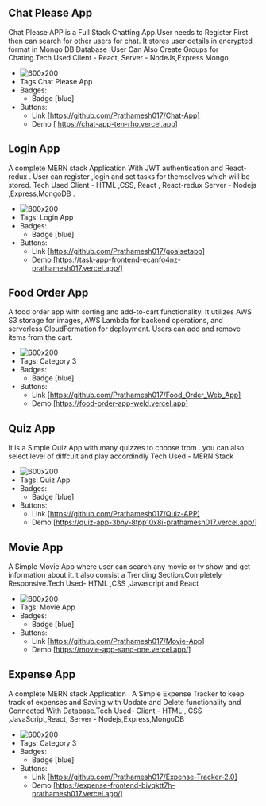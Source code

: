 ## Chat Please App
Chat Please APP is a Full Stack Chatting App.User needs to Register First then can search for other users for chat. It stores user details in encrypted format in Mongo DB Database .User Can Also Create Groups for Chating.Tech Used Client - React, Server - NodeJs,Express Mongo
- ![600x200](https://via.placeholder.com/600x200)
- Tags:Chat Please App
- Badges:
  - Badge [blue]
- Buttons:
  - Link [https://github.com/Prathamesh017/Chat-App]
  - Demo [ https://chat-app-ten-rho.vercel.app]

## Login App  
A complete MERN stack Application With JWT authentication and React-redux . User can register ,login and set tasks for themselves which will be stored. Tech Used Client - HTML ,CSS, React , React-redux Server - Nodejs ,Express,MongoDB .
- ![600x200](https://via.placeholder.com/600x200)
- Tags: Login App
- Badges:
  - Badge [blue]
- Buttons:
  - Link [https://github.com/Prathamesh017/goalsetapp]
  - Demo [https://task-app-frontend-ecanfo4nz-prathamesh017.vercel.app/]

## Food Order App
A food order app with sorting and add-to-cart functionality. It utilizes AWS S3 storage for images, AWS Lambda for backend operations, and serverless CloudFormation for deployment. Users can add and remove items from the cart.
- ![600x200](https://via.placeholder.com/600x200)
- Tags: Category 3
- Badges:
  - Badge [blue]
- Buttons:
  - Link [https://github.com/Prathamesh017/Food_Order_Web_App]
  - Demo [https://food-order-app-weld.vercel.app]

## Quiz App
It is a Simple Quiz App with many quizzes to choose from . you can also select level of diffcult and play accordindly Tech Used - MERN Stack 
- ![600x200](https://via.placeholder.com/600x200)
- Tags: Quiz App
- Badges:
  - Badge [blue]
- Buttons:
  - Link [https://github.com/Prathamesh017/Quiz-APP]
  - Demo [https://quiz-app-3bny-8tpp10x8i-prathamesh017.vercel.app/]

## Movie App
A Simple Movie App where user can search any movie or tv show and get information about it.It also consist a Trending Section.Completely Responsive.Tech Used- HTML ,CSS ,Javascript and React
- ![600x200](https://via.placeholder.com/600x200)
- Tags: Movie App
- Badges:
  - Badge [blue]
- Buttons:
  - Link [https://github.com/Prathamesh017/Movie-App]
  - Demo [https://movie-app-sand-one.vercel.app/]

## Expense App
A complete MERN stack Application . A Simple Expense Tracker to keep track of expenses and Saving with Update and Delete functionality and Connected With Database.Tech Used- Client - HTML , CSS ,JavaScript,React, Server - Nodejs,Express,MongoDB
- ![600x200](https://via.placeholder.com/600x200)
- Tags: Category 3
- Badges:
  - Badge [blue]
- Buttons:
  - Link [https://github.com/Prathamesh017/Expense-Tracker-2.0]
  - Demo [https://expense-frontend-bivqktt7h-prathamesh017.vercel.app/]


